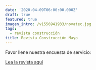 ```yaml
---
date: '2020-04-09T06:00:00.000Z'
draft: true
featured: true
imagen_intro: /v1556941933/novatec.jpg
tags:
  - revista construcción
title: Revista Construcción Mayo
---
```


Favor llene nuestra encuesta de servicio:

[Lea la revista aquí](https://forms.gle/tFseZyo8fjM9tbkA8 "Encuesta de servicio")
